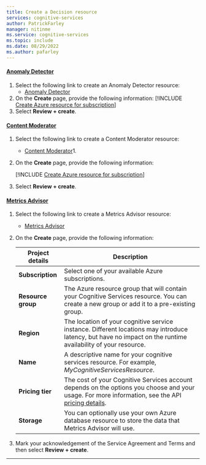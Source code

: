 ```yaml
---
title: Create a Decision resource
services: cognitive-services
author: PatrickFarley
manager: nitinme
ms.service: cognitive-services
ms.topic: include
ms.date: 08/29/2022
ms.author: pafarley
---
```


#### [Anomaly Detector](#tab/anomaly-detector)

1. Select the following link to create an Anomaly Detector resource:
   - [Anomaly Detector](https://portal.azure.com/#create/Microsoft.CognitiveServicesAnomalyDetector)
1. On the **Create** page, provide the following information:
   [!INCLUDE [Create Azure resource for subscription](./cognitive-resource-project-details.md)]
1. Select **Review + create**.

#### [Content Moderator](#tab/content-moderator)

1. Select the following link to create a Content Moderator resource:
   - [Content Moderator](https://portal.azure.com/#create/Microsoft.CognitiveServicesContentModerator)1. 
1. On the **Create** page, provide the following information:

   [!INCLUDE [Create Azure resource for subscription](./cognitive-resource-project-details.md)]
1. Select **Review + create**.

#### [Metrics Advisor](#tab/metrics-advisor)

1. Select the following link to create a Metrics Advisor resource:
   - [Metrics Advisor](https://portal.azure.com/#create/Microsoft.CognitiveServicesMetricsAdvisor)
1. On the **Create** page, provide the following information:

   |Project details| Description   |
   |--|--|
   | **Subscription** | Select one of your available Azure subscriptions. |
   | **Resource group** | The Azure resource group that will contain your Cognitive Services resource. You can create a new group or add it to a pre-existing group. |
   | **Region** | The location of your cognitive service instance. Different locations may introduce latency, but have no impact on the runtime availability of your resource. |
   | **Name** | A descriptive name for your cognitive services resource. For example, *MyCognitiveServicesResource*. |
   | **Pricing tier** | The cost of your Cognitive Services account depends on the options you choose and your usage. For more information, see the API [pricing details](/azure/cognitive-services/custom-vision-service/limits-and-quotas).|
   | **Storage** | You can optionally use your own Azure database resource to store the data that Metrics Advisor will use.
1. Mark your acknowledgement of the Service Agreement and Terms and then select **Review + create**.

---